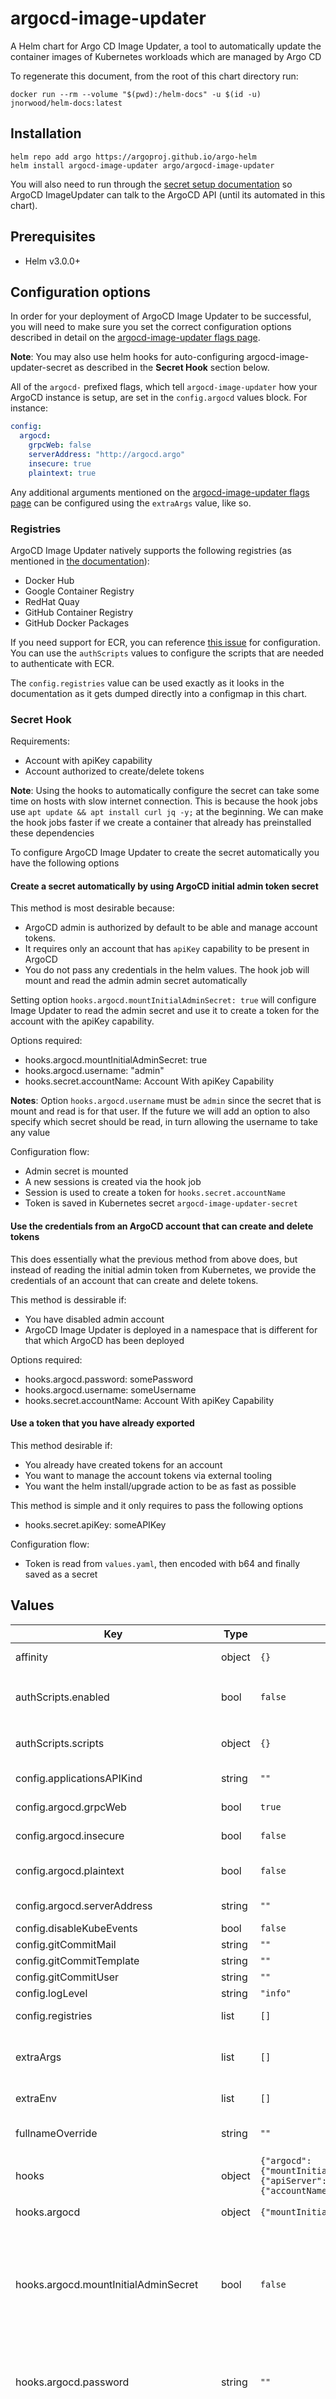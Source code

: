# argocd-image-updater

A Helm chart for Argo CD Image Updater, a tool to automatically update the container images of Kubernetes workloads which are managed by Argo CD

To regenerate this document, from the root of this chart directory run:
```shell
docker run --rm --volume "$(pwd):/helm-docs" -u $(id -u) jnorwood/helm-docs:latest
```

## Installation

```console
helm repo add argo https://argoproj.github.io/argo-helm
helm install argocd-image-updater argo/argocd-image-updater
```

You will also need to run through the [secret setup documentation](https://argocd-image-updater.readthedocs.io/en/stable/install/start/#connect-using-argo-cd-api-server) so ArgoCD ImageUpdater can talk to the ArgoCD API (until its automated in this chart).

## Prerequisites

* Helm v3.0.0+

## Configuration options

In order for your deployment of ArgoCD Image Updater to be successful, you will need to make sure you set the correct configuration options described in detail on the [argocd-image-updater flags page](https://argocd-image-updater.readthedocs.io/en/stable/install/running/#flags).

**Note**: You may also use helm hooks for auto-configuring argocd-image-updater-secret as described in the **Secret Hook** section below.

All of the `argocd-` prefixed flags, which tell `argocd-image-updater` how your ArgoCD instance is setup, are set in the `config.argocd` values block. For instance:

```yaml
config:
  argocd:
    grpcWeb: false
    serverAddress: "http://argocd.argo"
    insecure: true
    plaintext: true
```

Any additional arguments mentioned on the [argocd-image-updater flags page](https://argocd-image-updater.readthedocs.io/en/stable/install/running/#flags) can be configured using the `extraArgs` value, like so.

### Registries

ArgoCD Image Updater natively supports the following registries (as mentioned in [the documentation](https://argocd-image-updater.readthedocs.io/en/stable/configuration/registries/)):

- Docker Hub
- Google Container Registry
- RedHat Quay
- GitHub Container Registry
- GitHub Docker Packages

If you need support for ECR, you can reference [this issue](https://github.com/argoproj-labs/argocd-image-updater/issues/112) for configuration. You can use the `authScripts` values to configure the scripts that are needed to authenticate with ECR.

The `config.registries` value can be used exactly as it looks in the documentation as it gets dumped directly into a configmap in this chart.

### Secret Hook

Requirements:

- Account with apiKey capability
- Account authorized to create/delete tokens

**Note**: Using the hooks to automatically configure the secret can take some time on hosts with slow internet connection. This is because the hook jobs use `apt update && apt install curl jq -y;` at the beginning. We can make the hook jobs faster if we create a container that already has preinstalled these dependencies

To configure ArgoCD Image Updater to create the secret automatically you have the following options

#### Create a secret automatically by using ArgoCD initial admin token secret

This method is most desirable because:

- ArgoCD admin is authorized by default to be able and manage account tokens.
- It requires only an account that has `apiKey` capability to be present in ArgoCD
- You do not pass any credentials in the helm values. The hook job will mount and read the admin admin secret automatically

Setting option `hooks.argocd.mountInitialAdminSecret: true` will configure Image Updater to read the admin secret and use it to create a token for the account with the apiKey capability.

Options required:

- hooks.argocd.mountInitialAdminSecret: true
- hooks.argocd.username: "admin"
- hooks.secret.accountName: Account With apiKey Capability

**Notes**: Option `hooks.argocd.username` must be `admin` since the secret that is mount and read is for that user. If the future we will add an option to also specify which secret should be read, in turn allowing the username to take any value

Configuration flow:

- Admin secret is mounted
- A new sessions is created via the hook job
- Session is used to create a token for `hooks.secret.accountName`
- Token is saved in Kubernetes secret `argocd-image-updater-secret`

#### Use the credentials from an ArgoCD account that can create and delete tokens

This does essentially what the previous method from above does, but instead of reading the initial admin token from Kubernetes, we provide the credentials of an account that can create and delete tokens.

This method is dessirable if:

- You have disabled admin account
- ArgoCD Image Updater is deployed in a namespace that is different for that which ArgoCD has been deployed

Options required:

- hooks.argocd.password: somePassword
- hooks.argocd.username: someUsername
- hooks.secret.accountName: Account With apiKey Capability

#### Use a token that you have already exported

This method desirable if:

- You already have created tokens for an account
- You want to manage the account tokens via external tooling
- You want the helm install/upgrade action to be as fast as possible

This method is simple and it only requires to pass the following options

- hooks.secret.apiKey: someAPIKey

Configuration flow:

- Token is read from `values.yaml`, then encoded with b64 and finally saved as a secret

## Values

| Key | Type | Default | Description |
|-----|------|---------|-------------|
| affinity | object | `{}` | Kubernetes affinity settings for the deployment |
| authScripts.enabled | bool | `false` | Whether to mount the defined scripts that can be used to authenticate with a registry, the scripts will be mounted at `/scripts` |
| authScripts.scripts | object | `{}` | Map of key-value pairs where the key consists of the name of the script and the value the contents |
| config.applicationsAPIKind | string | `""` | API kind that is used to manage Argo CD applications (`kubernetes` or `argocd`) |
| config.argocd.grpcWeb | bool | `true` | Use the gRPC-web protocol to connect to the Argo CD API |
| config.argocd.insecure | bool | `false` | If specified, the certificate of the Argo CD API server is not verified. |
| config.argocd.plaintext | bool | `false` | If specified, use an unencrypted HTTP connection to the ArgoCD API instead of TLS. |
| config.argocd.serverAddress | string | `""` | Connect to the Argo CD API server at server address |
| config.disableKubeEvents | bool | `false` | Disable kubernetes events |
| config.gitCommitMail | string | `""` | E-Mail address to use for Git commits |
| config.gitCommitTemplate | string | `""` | Changing the Git commit message |
| config.gitCommitUser | string | `""` | Username to use for Git commits |
| config.logLevel | string | `"info"` | ArgoCD Image Update log level |
| config.registries | list | `[]` | ArgoCD Image Updater registries list configuration. More information [here](https://argocd-image-updater.readthedocs.io/en/stable/configuration/registries/) |
| extraArgs | list | `[]` | Extra arguments for argocd-image-updater not defined in `config.argocd`. If a flag contains both key and value, they need to be split to a new entry |
| extraEnv | list | `[]` | Extra environment variables for argocd-image-updater |
| fullnameOverride | string | `""` | Global fullname (argocd-image-updater.fullname in _helpers.tpl) override |
| hooks | object | `{"argocd":{"mountInitialAdminSecret":false,"password":"","username":"admin"},"debug":false,"enabled":false,"kubernetes":{"apiServer":"https://kubernetes.default.svc","cacert":"","serviceAccountToken":""},"secret":{"accountName":"image-updater","apiKey":"","force":false}}` | Chart hooks for creating argocd-image-updater-secret secret |
| hooks.argocd | object | `{"mountInitialAdminSecret":false,"password":"","username":"admin"}` | Argocd credentials that can be used to generate or export tokens |
| hooks.argocd.mountInitialAdminSecret | bool | `false` | Should be used only if image-updater is deployed in the same cluster and namespace as argocd. Note-1: If you mount the initial admin secret then         .hooks.argocd.password must be "". Note-2: If you set this option, then .hooks.argocd.username must be         set to "admin" since the initial admin token is meant for         that user. |
| hooks.argocd.password | string | `""` | The password of the account that will be used to manage tokens Note: If you set this to anything than "", then you must set .hooks.argocd.mountInitialAdminSecret to false |
| hooks.argocd.username | string | `"admin"` | Default admin account. Can be set to a different account that is authorized to manage tokens. If you want this account to also be used for authN/Z by image-updater then set hooks.secret.accountName the same as this |
| hooks.debug | bool | `false` | Debug will enable shell debug set -x on hook jobs. Warning: Do not use DEBUG=true for production. If you do, ensure          that only the desired set of users are able to get logs          from the image-updater pods & jobs.          With DEBUG set to true, all secrets and tokens will be          visible during kubectl logs ... image-updater... |
| hooks.enabled | bool | `false` | Must be set to true to enable chart hoooks |
| hooks.kubernetes | object | `{"apiServer":"https://kubernetes.default.svc","cacert":"","serviceAccountToken":""}` | (Optional) Kubernetes cluster options. Note: Usually the options from the map will work out of the box,        but they have been included in case you want to use a specific       token from a service account or a different apiServer endpoint |
| hooks.kubernetes.apiServer | string | `"https://kubernetes.default.svc"` | The Kubernetes API Server endpoint. Must be routable from the network that image-updater will be deployed |
| hooks.kubernetes.cacert | string | `""` | (Required if hooks.kubernetes.serviceAccountToken is anything else but "") Base64 encoded API Server Root CA of the cluster that argocd image updater has been / will be deployed |
| hooks.kubernetes.serviceAccountToken | string | `""` | Base64 encoded token from the service account you want to use for configurring image-updater secret in the namespace of argocd. Note: The service account in the kubernetes cluster that hosts         argocd image updater must have permissions to create secrets         and list secret named "argocd-image-updater-secret" |
| hooks.secret | object | `{"accountName":"image-updater","apiKey":"","force":false}` | Map with options about the actual token that will be used by the image-updater |
| hooks.secret.accountName | string | `"image-updater"` | The account name you want to use for generating tokens. The account must exist in argocd and must also have "get" and "update" RBAC application permissions |
| hooks.secret.apiKey | string | `""` | This is the apiKey that image-updater will use to authendicate with argocd. Note-1: If you set this to anything than "" then HOOK JOBS WILL NOT RUN and instead an "argocd-image-updater-secret" secret will be created inplace Note-2: apiKey is not encoded. |
| hooks.secret.force | bool | `false` | Setting this to true will force hook jobs to delete a token if it exists for a specific account and then create a new one |
| image.pullPolicy | string | `"Always"` | Default image pull policy |
| image.repository | string | `"argoprojlabs/argocd-image-updater"` | Default image repository |
| image.tag | string | `""` | Overrides the image tag whose default is the chart appVersion |
| imagePullSecrets | list | `[]` | ImagePullSecrets for the image updater deployment |
| metrics.enabled | bool | `false` | Deploy metrics service |
| metrics.service.annotations | object | `{}` | Metrics service annotations |
| metrics.service.labels | object | `{}` | Metrics service labels |
| metrics.service.servicePort | int | `8081` | Metrics service port |
| metrics.serviceMonitor.additionalLabels | object | `{}` | Prometheus ServiceMonitor labels |
| metrics.serviceMonitor.enabled | bool | `false` | Enable a prometheus ServiceMonitor |
| metrics.serviceMonitor.interval | string | `"30s"` | Prometheus ServiceMonitor interval |
| metrics.serviceMonitor.metricRelabelings | list | `[]` | Prometheus [MetricRelabelConfigs] to apply to samples before ingestion |
| metrics.serviceMonitor.namespace | string | `""` | Prometheus ServiceMonitor namespace |
| metrics.serviceMonitor.relabelings | list | `[]` | Prometheus [RelabelConfigs] to apply to samples before scraping |
| metrics.serviceMonitor.selector | object | `{}` | Prometheus ServiceMonitor selector |
| nameOverride | string | `""` | Global name (argocd-image-updater.name in _helpers.tpl) override |
| nodeSelector | object | `{}` | Kubernetes nodeSelector settings for the deployment |
| podAnnotations | object | `{}` | Pod Annotations for the deployment |
| podSecurityContext | object | `{}` | Pod security context settings for the deployment |
| rbac.enabled | bool | `true` | Enable RBAC creation |
| replicaCount | int | `1` | Replica count for the deployment. It is not advised to run more than one replica. |
| resources | object | `{}` | Pod memory and cpu resource settings for the deployment |
| securityContext | object | `{}` | Security context settings for the deployment |
| serviceAccount.annotations | object | `{}` | Annotations to add to the service account |
| serviceAccount.create | bool | `true` | Specifies whether a service account should be created |
| serviceAccount.name | string | `""` | The name of the service account to use. If not set and create is true, a name is generated using the fullname template |
| tolerations | list | `[]` | Kubernetes toleration settings for the deployment |

----------------------------------------------
Autogenerated from chart metadata using [helm-docs v1.6.0](https://github.com/norwoodj/helm-docs/releases/v1.6.0)

[MetricRelabelConfigs]: https://prometheus.io/docs/prometheus/latest/configuration/configuration/#metric_relabel_configs
[RelabelConfigs]: https://prometheus.io/docs/prometheus/latest/configuration/configuration/#relabel_config
